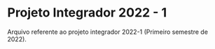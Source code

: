 # Projeto Integrador 2022 - 1
 Arquivo referente ao projeto integrador 2022-1 (Primeiro semestre de 2022).

